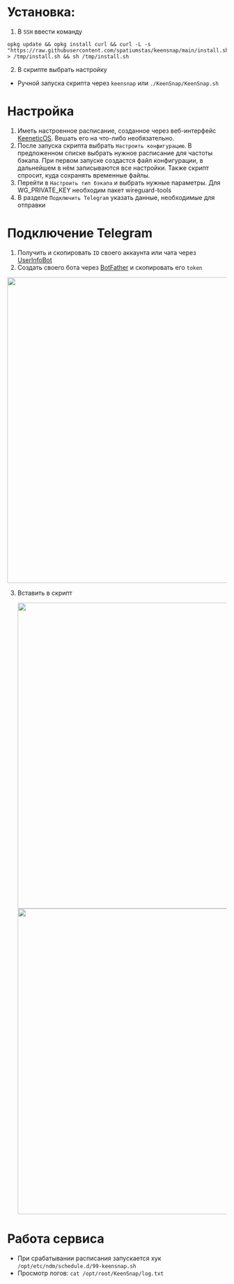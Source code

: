 # Установка:

1. В `SSH` ввести команду
```shell
opkg update && opkg install curl && curl -L -s "https://raw.githubusercontent.com/spatiumstas/keensnap/main/install.sh" > /tmp/install.sh && sh /tmp/install.sh
```

2. В скрипте выбрать настройку

- Ручной запуска скрипта через `keensnap` или `./KeenSnap/KeenSnap.sh `

# Настройка
1. Иметь настроенное расписание, созданное через веб-интерфейс [KeeneticOS](https://docs.keenetic.com/eaeu/giga/kn-1010/ru/22348-disabling-all-leds-on-schedule.html). Вешать его на что-либо необязательно.
2. После запуска скрипта выбрать `Настроить конфигурацию`. В предложенном списке выбрать нужное расписание для частоты бэкапа. При первом запуске создастся файл конфигурации, в дальнейшем в нём записываются все настройки. Также скрипт спросит, куда сохранять временные файлы.
3. Перейти в `Настроить тип бэкапа` и выбрать нужные параметры. Для WG_PRIVATE_KEY необходим пакет wireguard-tools
4. В разделе `Подключить Telegram` указать данные, необходимые для отправки

# Подключение Telegram

1. Получить и скопировать `ID` своего аккаунта или чата через [UserInfoBot](https://t.me/userinfobot)
2. Создать своего бота через [BotFather](https://t.me/BotFather) и скопировать  его `token`

<img src="https://github.com/user-attachments/assets/ca5c31af-b29c-4d5a-b2d9-75ff64ba2c34" alt="" width="700">

3. Вставить в скрипт

   <img src="https://github.com/user-attachments/assets/88d6582b-1057-41f1-98ca-d5180586a787" alt="" width="700">
   <img src="https://github.com/user-attachments/assets/68933827-3f62-40e0-83e9-d67360336c5c" alt="" width="700">

# Работа сервиса
- При срабатывании расписания запускается хук `/opt/etc/ndm/schedule.d/99-keensnap.sh`
- Просмотр логов: `cat /opt/root/KeenSnap/log.txt`
